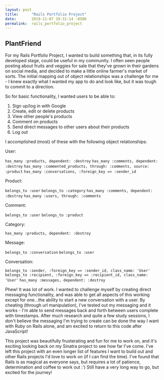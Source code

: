 ```yaml
---
layout: post
title:      "Rails Portfolio Project"
date:       2019-11-07 19:31:14 -0500
permalink:  rails_portfolio_project
---
```



## PlantFriend

For my Rails Portfolio Project, I wanted to build something that, in its fully developed stage, could be useful in my community. I often seen people posting about fruits and veggies for sale that they've grown in their gardens on social media, and decided to make a little online farmer's market of sorts. The initial mapping out of object relationships was a challenge for me - I knew exactly what I wanted my app to do and look like, but it was tough to commit to a direction.

So for basic functionality, I wanted users to be able to:

1. Sign up/log in with Google
2. Create, edit or delete products
3. View other people's products
4. Comment on products
5. Send direct messages to other users about their products
6. Log out

I accomplished (most) of these with the following object relationships:

User:

`has_many :products, dependent: :destroy`
`has_many :comments, dependent: :destroy`
`has_many :commented_products, through: :comments, source: :product`
`has_many :conversations, :foreign_key => :sender_id`
		
Product:

`belongs_to :user`
`belongs_to :category`
`has_many :comments, dependent: :destroy`
`has_many :users, through: :comments`

Comment: 

`belongs_to :user`
`belongs_to :product`

Category:

`has_many :products, dependent: :destroy`

Message:

`belongs_to :conversation`
`belongs_to :user`

Conversation:

`belongs_to :sender, :foreign_key => :sender_id, class_name: 'User'`
`belongs_to :recipient, :foreign_key => :recipient_id, class_name: 'User'`
`has_many :messages, dependent: :destroy`

Phew! It was lot of work. I wanted to challenge myself by creating direct messaging functionality, and was able to get all aspects of this working except for one...the ability to start a new conversation with a user. By cheating (through url manipulation), I've tested out my messaging and it works - I'm able to send messages back and forth between users complete with timestamps. After much research and quite a few study sessions, I don't believe the messaging I'm trying to create can be done the way I want with Ruby on Rails alone, and am excited to return to this code after JavaScript!

This project was beautifully frusterating and fun for me to work on, and it's exciting looking back on my Sinatra project to see how far I've come. I've left this project with an even longer list of features I want to build out and other Rails projects I'd love to work on (if I can find the time). I've found that Rails is as magical as everyone says, but requires a lot of patience, determination and coffee to work out :') Still have a very long way to go, but excited for the journey!







